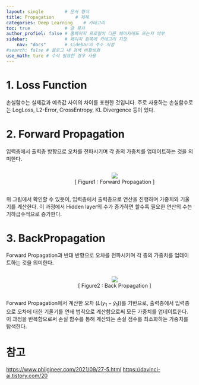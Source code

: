 ```yaml
---
layout: single        # 문서 형식
title: Propagation        # 제목
categories: Deep Learning    # 카테고리
toc: true             # 글 목차
author_profiel: false # 홈페이지 프로필이 다른 페이지에도 뜨는지 여부
sidebar:              # 페이지 왼쪽에 카테고리 지정
    nav: "docs"       # sidebar의 주소 지정
#search: false # 블로그 내 검색 비활성화
use_math: ture # 수식 필요한 경우 사용
---
```


# 1. Loss Function
손실함수는 실제값과 예측값 사이의 차이를 표현한 것입니다. 주로 사용하는 손실함수로는 LogLoss, L2-Error, CrossEntropy, KL Divergence 등이 있다. 

# 2. Forward Propagation
입력층에서 출력층 방향으로 오차를 전파시키며 각 층의 가중치를 업데이트하는 것을 의미한다.

<figure style="text-align: center; display: inline-block; width: 100%;">
    <img src = '/images/Propagation/순전파.jpg'>  
    <figcaption style="display: block; width: 100%; text-align: center;">[ Figure1 : Forward Propagation ]</figcaption>
</figure>


위 그림에서 확인할 수 있듯이, 입력층에서 출력층으로 연산을 진행하며 가중치와 기울기를 계산한다. 이 과정에서 Hidden layer의 수가 증가하면 할수록 필요한 연산의 수는 기하급수적으로 증가한다.

# 3. BackPropagation
Forward Propagation과 반대 반향으로 오차를 전파시키며 각 층의 가중치를 업데이트하는 것을 의미한다. 

<figure style="text-align: center; display: inline-block; width: 100%;">
    <img src = '/images/Propagation/역전파.jpg'>  
    <figcaption style="display: block; width: 100%; text-align: center;">[ Figure2 : Back Propagation ]</figcaption>
</figure>


Forward Propagation에서 계산한 오차 $(L(y_1-\widehat{y}_1))$를 기반으로, 출력층에서 입력층으로 오차에 대한 기울기를 연쇄 법칙으로 계산함으로써 모든 가중치를 업데이트한다. 이 과정을 반복함으로써 손실 함수를 통해 계산되는 손실 점수를 최소화하는 가중치를 탐색한다.

# 참고

https://www.philgineer.com/2021/09/27-5.html
https://davinci-ai.tistory.com/20